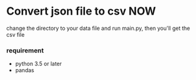 # Convert json file to csv NOW
    
change the directory to your data file and run main.py, then you'll get the csv file

### requirement
* python 3.5 or later
* pandas
